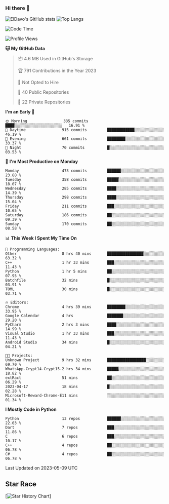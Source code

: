 ### Hi there 👋
![ElDavo's GitHub stats](https://github-readme-stats.vercel.app/api?username=ElDavoo&show_icons=true&theme=chartreuse-dark)
![Top Langs](https://github-readme-stats.vercel.app/api/top-langs/?username=ElDavoo&theme=chartreuse-dark&layout=compact)

<!--START_SECTION:waka-->
![Code Time](http://img.shields.io/badge/Code%20Time-46%20hrs%2042%20mins-blue)

![Profile Views](http://img.shields.io/badge/Profile%20Views-1-blue)

**🐱 My GitHub Data** 

> 📦 4.6 MB Used in GitHub's Storage 
 > 
> 🏆 791 Contributions in the Year 2023
 > 
> 🚫 Not Opted to Hire
 > 
> 📜 40 Public Repositories 
 > 
> 🔑 22 Private Repositories 
 > 
**I'm an Early 🐤** 

```text
🌞 Morning                335 commits         ████░░░░░░░░░░░░░░░░░░░░░   16.91 % 
🌆 Daytime                915 commits         ████████████░░░░░░░░░░░░░   46.19 % 
🌃 Evening                661 commits         ████████░░░░░░░░░░░░░░░░░   33.37 % 
🌙 Night                  70 commits          █░░░░░░░░░░░░░░░░░░░░░░░░   03.53 % 
```
📅 **I'm Most Productive on Monday** 

```text
Monday                   473 commits         ██████░░░░░░░░░░░░░░░░░░░   23.88 % 
Tuesday                  358 commits         █████░░░░░░░░░░░░░░░░░░░░   18.07 % 
Wednesday                285 commits         ████░░░░░░░░░░░░░░░░░░░░░   14.39 % 
Thursday                 298 commits         ████░░░░░░░░░░░░░░░░░░░░░   15.04 % 
Friday                   211 commits         ███░░░░░░░░░░░░░░░░░░░░░░   10.65 % 
Saturday                 186 commits         ██░░░░░░░░░░░░░░░░░░░░░░░   09.39 % 
Sunday                   170 commits         ██░░░░░░░░░░░░░░░░░░░░░░░   08.58 % 
```


📊 **This Week I Spent My Time On** 

```text
💬 Programming Languages: 
Other                    8 hrs 40 mins       ████████████████░░░░░░░░░   63.32 % 
C++                      1 hr 33 mins        ███░░░░░░░░░░░░░░░░░░░░░░   11.43 % 
Python                   1 hr 5 mins         ██░░░░░░░░░░░░░░░░░░░░░░░   07.95 % 
Batchfile                32 mins             █░░░░░░░░░░░░░░░░░░░░░░░░   03.91 % 
TOML                     30 mins             █░░░░░░░░░░░░░░░░░░░░░░░░   03.71 % 

🔥 Editors: 
Chrome                   4 hrs 39 mins       ████████░░░░░░░░░░░░░░░░░   33.95 % 
Google Calendar          4 hrs               ███████░░░░░░░░░░░░░░░░░░   29.20 % 
PyCharm                  2 hrs 3 mins        ████░░░░░░░░░░░░░░░░░░░░░   14.99 % 
Visual Studio            1 hr 33 mins        ███░░░░░░░░░░░░░░░░░░░░░░   11.43 % 
Android Studio           34 mins             █░░░░░░░░░░░░░░░░░░░░░░░░   04.21 % 

🐱‍💻 Projects: 
Unknown Project          9 hrs 32 mins       █████████████████░░░░░░░░   69.70 % 
WhatsApp-Crypt14-Crypt15-2 hrs 34 mins       █████░░░░░░░░░░░░░░░░░░░░   18.82 % 
extRact                  51 mins             ██░░░░░░░░░░░░░░░░░░░░░░░   06.29 % 
2023-04-17               18 mins             █░░░░░░░░░░░░░░░░░░░░░░░░   02.28 % 
Microsoft-Reward-Chrome-E11 mins             ░░░░░░░░░░░░░░░░░░░░░░░░░   01.34 % 
```

**I Mostly Code in Python** 

```text
Python                   13 repos            ██████░░░░░░░░░░░░░░░░░░░   22.03 % 
Dart                     7 repos             ███░░░░░░░░░░░░░░░░░░░░░░   11.86 % 
C                        6 repos             ███░░░░░░░░░░░░░░░░░░░░░░   10.17 % 
C++                      4 repos             ██░░░░░░░░░░░░░░░░░░░░░░░   06.78 % 
C#                       4 repos             ██░░░░░░░░░░░░░░░░░░░░░░░   06.78 % 
```




 Last Updated on 2023-05-09 UTC
<!--END_SECTION:waka-->

## Star Race

[![Star History Chart](https://api.star-history.com/svg?repos=ElDavoo/WhatsApp-Crypt14-Crypt15-Decrypter,ElDavoo/TuringOS,EliteAndroidApps/WhatsApp-Crypt12-Decrypter,KnugiHK/Whatsapp-Chat-Exporter&type=Date)]
